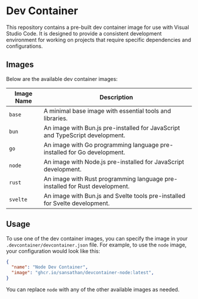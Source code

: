 # Dev Container

This repository contains a pre-built dev container image for use with Visual Studio Code. It is designed to provide a consistent development environment for working on projects that require specific dependencies and configurations.

## Images

Below are the available dev container images:

| Image Name | Description |
|------------|-------------|
| `base` | A minimal base image with essential tools and libraries. |
| `bun` | An image with Bun.js pre-installed for JavaScript and TypeScript development. |
| `go` | An image with Go programming language pre-installed for Go development. |
| `node` | An image with Node.js pre-installed for JavaScript development. |
| `rust` | An image with Rust programming language pre-installed for Rust development. |
| `svelte` | An image with Bun.js and Svelte tools pre-installed for Svelte development. |

## Usage

To use one of the dev container images, you can specify the image in your `.devcontainer/devcontainer.json` file. For example, to use the `node` image, your configuration would look like this:

```json
{
  "name": "Node Dev Container",
  "image": "ghcr.io/sansathan/devcontainer-node:latest",
}
```

You can replace `node` with any of the other available images as needed.

